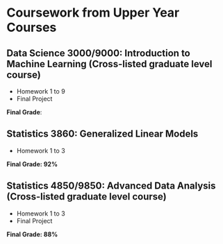 # Coursework from Upper Year Courses

##  Data Science 3000/9000: Introduction to Machine Learning (Cross-listed graduate level course)

- Homework 1 to 9
- Final Project

**Final Grade**: 

## Statistics 3860: Generalized Linear Models

- Homework 1 to 3

**Final Grade: 92%**

## Statistics 4850/9850: Advanced Data Analysis (Cross-listed graduate level course)

- Homework 1 to 3
- Final Project

**Final Grade: 88%**
